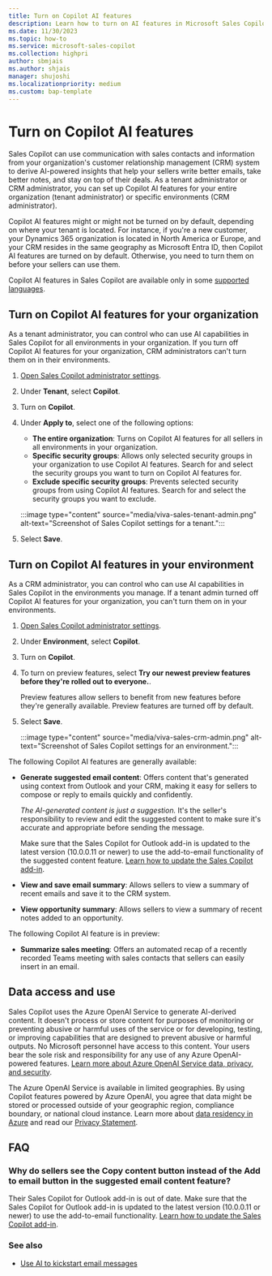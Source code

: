 ```yaml
---
title: Turn on Copilot AI features
description: Learn how to turn on AI features in Microsoft Sales Copilot to help your sellers write better emails and stay on top of their deals.
ms.date: 11/30/2023
ms.topic: how-to
ms.service: microsoft-sales-copilot
ms.collection: highpri
author: sbmjais
ms.author: shjais
manager: shujoshi
ms.localizationpriority: medium
ms.custom: bap-template
---
```


# Turn on Copilot AI features

Sales Copilot can use communication with sales contacts and information from your organization's customer relationship management (CRM) system to derive AI-powered insights that help your sellers write better emails, take better notes, and stay on top of their deals. As a tenant administrator or CRM administrator, you can set up Copilot AI features for your entire organization (tenant administrator) or specific environments (CRM administrator).

Copilot AI features might or might not be turned on by default, depending on where your tenant is located. For instance, if you're a new customer, your Dynamics 365 organization is located in North America or Europe, and your CRM resides in the same geography as Microsoft Entra ID, then Copilot AI features are turned on by default. Otherwise, you need to turn them on before your sellers can use them.

Copilot AI features in Sales Copilot are available only in some [supported languages](supported-languages.md).

## Turn on Copilot AI features for your organization

As a tenant administrator, you can control who can use AI capabilities in Sales Copilot for all environments in your organization. If you turn off Copilot AI features for your organization, CRM administrators can't turn them on in their environments.

1. [Open Sales Copilot administrator settings](./administrator-settings-for-viva-sales.md#access-administrator-settings).

1. Under **Tenant**, select **Copilot**.

1. Turn on **Copilot**.

1. Under **Apply to**, select one of the following options:

    - **The entire organization**: Turns on Copilot AI features for all sellers in all environments in your organization.
    - **Specific security groups**: Allows only selected security groups in your organization to use Copilot AI features. Search for and select the security groups you want to turn on Copilot AI features for.
    - **Exclude specific security groups**: Prevents selected security groups from using Copilot AI features. Search for and select the security groups you want to exclude.

    :::image type="content" source="media/viva-sales-tenant-admin.png" alt-text="Screenshot of Sales Copilot settings for a tenant.":::

1. Select **Save**.

## Turn on Copilot AI features in your environment

As a CRM administrator, you can control who can use AI capabilities in Sales Copilot in the environments you manage. If a tenant admin turned off Copilot AI features for your organization, you can't turn them on in your environments.

1. [Open Sales Copilot administrator settings](./administrator-settings-for-viva-sales.md#access-administrator-settings).

1. Under **Environment**, select **Copilot**.

1. Turn on **Copilot**.

1. To turn on preview features, select **Try our newest preview features before they're rolled out to everyone.**.

    Preview features allow sellers to benefit from new features before they're generally available. Preview features are turned off by default.

1. Select **Save**.

    :::image type="content" source="media/viva-sales-crm-admin.png" alt-text="Screenshot of Sales Copilot settings for an environment.":::

The following Copilot AI features are generally available:

- **Generate suggested email content**: Offers content that's generated using context from Outlook and your CRM, making it easy for sellers to compose or reply to emails quickly and confidently.

    *The AI-generated content is just a suggestion.* It's the seller's responsibility to review and edit the suggested content to make sure it's accurate and appropriate before sending the message.

    Make sure that the Sales Copilot for Outlook add-in is updated to the latest version (10.0.0.11 or newer) to use the add-to-email functionality of the suggested content feature. [Learn how to update the Sales Copilot add-in](install-viva-sales-as-an-integrated-app.md#update-the-sales-copilot-add-in).

- **View and save email summary**: Allows sellers to view a summary of recent emails and save it to the CRM system.

- **View opportunity summary**: Allows sellers to view a summary of recent notes added to an opportunity.

The following Copilot AI feature is in preview:

- **Summarize sales meeting**: Offers an automated recap of a recently recorded Teams meeting with sales contacts that sellers can easily insert in an email.

## Data access and use

Sales Copilot uses the Azure OpenAI Service to generate AI-derived content. It doesn't process or store content for purposes of monitoring or preventing abusive or harmful uses of the service or for developing, testing, or improving capabilities that are designed to prevent abusive or harmful outputs. No Microsoft personnel have access to this content. Your users bear the sole risk and responsibility for any use of any Azure OpenAI-powered features. [Learn more about Azure OpenAI Service data, privacy, and security](/legal/cognitive-services/openai/data-privacy).

The Azure OpenAI Service is available in limited geographies. By using Copilot features powered by Azure OpenAI, you agree that data might be stored or processed outside of your geographic region, compliance boundary, or national cloud instance. Learn more about [data residency in Azure](https://azure.microsoft.com/explore/global-infrastructure/data-residency/#overview) and read our [Privacy Statement](https://go.microsoft.com/fwlink/?LinkId=521839).

## FAQ

### Why do sellers see the Copy content button instead of the Add to email button in the suggested email content feature?

Their Sales Copilot for Outlook add-in is out of date. Make sure that the Sales Copilot for Outlook add-in is updated to the latest version (10.0.0.11 or newer) to use the add-to-email functionality. [Learn how to update the Sales Copilot add-in](install-viva-sales-as-an-integrated-app.md#update-the-sales-copilot-add-in).

### See also

- [Use AI to kickstart email messages](use-copilot-kickstart-email-messages.md)
